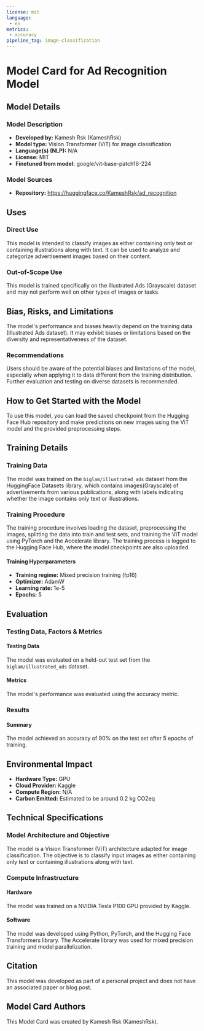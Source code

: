 ```yaml
---
license: mit
language:
 - en
metrics:
 - accuracy
pipeline_tag: image-classification
---
```


# Model Card for Ad Recognition Model

## Model Details

### Model Description

- **Developed by:** Kamesh Rsk (KameshRsk)
- **Model type:** Vision Transformer (ViT) for image classification
- **Language(s) (NLP):** N/A
- **License:** MIT
- **Finetuned from model:** google/vit-base-patch16-224

### Model Sources

- **Repository:** https://huggingface.co/KameshRsk/ad_recognition

## Uses

### Direct Use

This model is intended to classify images as either containing only text or containing illustrations along with text. It can be used to analyze and categorize advertisement images based on their content.

### Out-of-Scope Use

This model is trained specifically on the Illustrated Ads (Grayscale) dataset and may not perform well on other types of images or tasks.

## Bias, Risks, and Limitations

The model's performance and biases heavily depend on the training data (Illustrated Ads dataset). It may exhibit biases or limitations based on the diversity and representativeness of the dataset.

### Recommendations

Users should be aware of the potential biases and limitations of the model, especially when applying it to data different from the training distribution. Further evaluation and testing on diverse datasets is recommended.

## How to Get Started with the Model

To use this model, you can load the saved checkpoint from the Hugging Face Hub repository and make predictions on new images using the ViT model and the provided preprocessing steps.

## Training Details

### Training Data

The model was trained on the `biglam/illustrated_ads` dataset from the HuggingFace Datasets library, which contains images(Grayscale) of advertisements from various publications, along with labels indicating whether the image contains only text or illustrations.

### Training Procedure

The training procedure involves loading the dataset, preprocessing the images, splitting the data into train and test sets, and training the ViT model using PyTorch and the Accelerate library. The training process is logged to the Hugging Face Hub, where the model checkpoints are also uploaded.

#### Training Hyperparameters

- **Training regime:** Mixed precision training (fp16)
- **Optimizer:** AdamW
- **Learning rate:** 1e-5
- **Epochs:** 5

## Evaluation

### Testing Data, Factors & Metrics

#### Testing Data

The model was evaluated on a held-out test set from the `biglam/illustrated_ads` dataset.

#### Metrics

The model's performance was evaluated using the accuracy metric.

### Results

#### Summary

The model achieved an accuracy of 90% on the test set after 5 epochs of training.

## Environmental Impact

- **Hardware Type:** GPU
- **Cloud Provider:** Kaggle
- **Compute Region:** N/A
- **Carbon Emitted:** Estimated to be around 0.2 kg CO2eq

## Technical Specifications

### Model Architecture and Objective

The model is a Vision Transformer (ViT) architecture adapted for image classification. The objective is to classify input images as either containing only text or containing illustrations along with text.

### Compute Infrastructure

#### Hardware

The model was trained on a NVIDIA Tesla P100 GPU provided by Kaggle.

#### Software

The model was developed using Python, PyTorch, and the Hugging Face Transformers library. The Accelerate library was used for mixed precision training and model parallelization.

## Citation

This model was developed as part of a personal project and does not have an associated paper or blog post.

## Model Card Authors

This Model Card was created by Kamesh Rsk (KameshRsk).